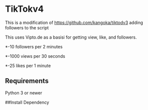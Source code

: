 # TikTokv4

This is a modification of https://github.com/kangoka/tiktodv3 adding followers to the script

This uses Vipto.de as a basisi for getting view, like, and followers.

*-10 followers per 2 minutes

*-1000 views per 30 seconds

*-25 likes per 1 minute

## Requirements
Python 3 or newer

##Install Dependency

